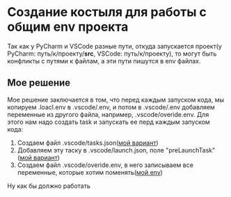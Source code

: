 # Создание костыля для работы с общим env проекта
Так как у PyCharm и VSCode разные пути, откуда запускается проект(у PyCharm: путь/к/проекту/__src__, VSCode: путь/к/проекту), то могут быть конфликты с путями к файлам, а эти пути пишутся в env файлах.
## Мое решение
Мое решение заключается в том, что перед каждым запуском кода, мы копируем .loacl.env в .vscode/.env, и потом в .vscode/.env добавляем переменные из другого файла, например, .vscode/overide.env.
Для этого нам надо создать task и запускать ее перд каждым запуском кода:
1. Создаем файл .vscode/tasks.json([мой вариант](./tasks.json))
2. Добавляем эту таску в .vscode/launch.json, поле "preLaunchTask"([мой вариант](./launch.json#L14))
3. Создаем файл .vscode/overide.env, в него записываем все переменные, которые хотим поменять([мой env](./overide.env))

Ну как бы должно работать
